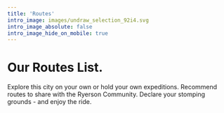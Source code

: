 ```yaml
---
title: 'Routes'
intro_image: images/undraw_selection_92i4.svg
intro_image_absolute: false
intro_image_hide_on_mobile: true
---
```


# Our Routes List.

Explore this city on your own or hold your own expeditions. Recommend routes to share with the Ryerson Community. Declare your stomping grounds - and enjoy the ride.
